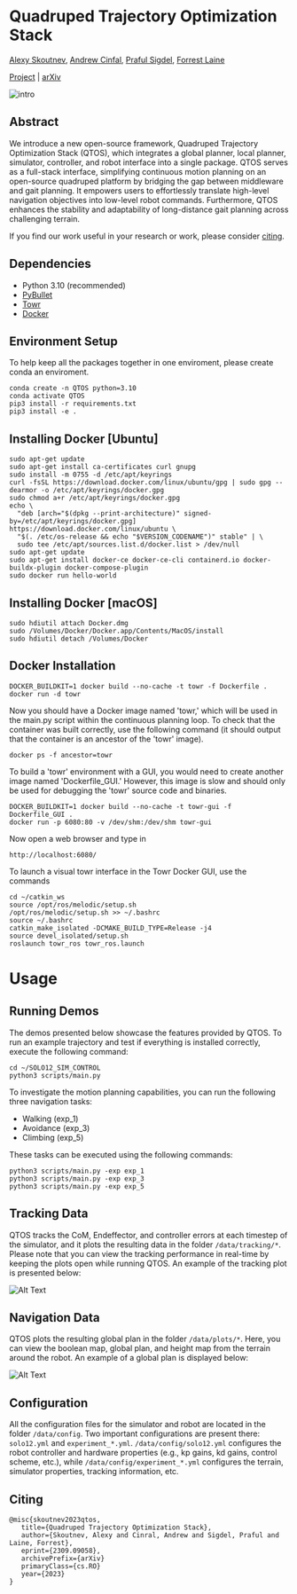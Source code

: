 # Quadruped Trajectory Optimization Stack
[Alexy Skoutnev](https://alexyskoutnev.github.io/), [Andrew Cinfal](https://github.com/cinaral), [Praful Sigdel](https://praful22.github.io/), [Forrest Laine](https://github.com/forrestlaine)

[Project](https://alexyskoutnev.github.io/Quadruped-Trajectory-Optimization-Stack/) | [arXiv](https://arxiv.org/abs/2309.09058)

![intro](/test/data/plots/QTOS_SYSTEM.png)



## Abstract

We introduce a new open-source framework, Quadruped Trajectory Optimization Stack (QTOS), which integrates a global planner, local planner, simulator, controller, and robot interface into a single package. QTOS serves as a full-stack interface, simplifying continuous motion planning on an open-source quadruped platform by bridging the gap between middleware and gait planning. It empowers users to effortlessly translate high-level navigation objectives into low-level robot commands. Furthermore, QTOS enhances the stability and adaptability of long-distance gait planning across challenging terrain.

If you find our work useful in your research or work, please consider [citing](#citing).

## Dependencies

- Python 3.10 (recommended)
- [PyBullet](https://github.com/bulletphysics/bullet3/)
- [Towr](https://github.com/ethz-adrl/towr)
- [Docker](https://www.docker.com/)

## Environment Setup
To help keep all the packages together in one enviroment, please create conda an enviroment.

```console
conda create -n QTOS python=3.10
conda activate QTOS
pip3 install -r requirements.txt
pip3 install -e .
```
## Installing Docker [Ubuntu]
```console
sudo apt-get update
sudo apt-get install ca-certificates curl gnupg
sudo install -m 0755 -d /etc/apt/keyrings
curl -fsSL https://download.docker.com/linux/ubuntu/gpg | sudo gpg --dearmor -o /etc/apt/keyrings/docker.gpg
sudo chmod a+r /etc/apt/keyrings/docker.gpg
echo \
  "deb [arch="$(dpkg --print-architecture)" signed-by=/etc/apt/keyrings/docker.gpg] https://download.docker.com/linux/ubuntu \
  "$(. /etc/os-release && echo "$VERSION_CODENAME")" stable" | \
  sudo tee /etc/apt/sources.list.d/docker.list > /dev/null
sudo apt-get update
sudo apt-get install docker-ce docker-ce-cli containerd.io docker-buildx-plugin docker-compose-plugin
sudo docker run hello-world
```
## Installing Docker [macOS]
```console
sudo hdiutil attach Docker.dmg
sudo /Volumes/Docker/Docker.app/Contents/MacOS/install
sudo hdiutil detach /Volumes/Docker
```

## Docker Installation
```console
DOCKER_BUILDKIT=1 docker build --no-cache -t towr -f Dockerfile .
docker run -d towr
```
Now you should have a Docker image named 'towr,' which will be used in the main.py script within the continuous planning loop. To check that the container was built correctly, use the following command (it should output that the container is an ancestor of the 'towr' image).
```console
docker ps -f ancestor=towr
```
To build a 'towr' environment with a GUI, you would need to create another image named 'Dockerfile_GUI.' However, this image is slow and should only be used for debugging the 'towr' source code and binaries.
```console
DOCKER_BUILDKIT=1 docker build --no-cache -t towr-gui -f Dockerfile_GUI .
docker run -p 6080:80 -v /dev/shm:/dev/shm towr-gui
```
Now open a web browser and type in
```
http://localhost:6080/
```
To launch a visual towr interface in the Towr Docker GUI, use the commands
```console
cd ~/catkin_ws
source /opt/ros/melodic/setup.sh
/opt/ros/melodic/setup.sh >> ~/.bashrc
source ~/.bashrc
catkin_make_isolated -DCMAKE_BUILD_TYPE=Release -j4
source devel_isolated/setup.sh
roslaunch towr_ros towr_ros.launch
```

# Usage

## Running Demos
The demos presented below showcase the features provided by QTOS. To run an example trajectory and test if everything is installed correctly, execute the following command:
```console
cd ~/SOLO12_SIM_CONTROL
python3 scripts/main.py
```
To investigate the motion planning capabilities, you can run the following three navigation tasks:
- Walking (exp_1)
- Avoidance (exp_3)
- Climbing (exp_5)

These tasks can be executed using the following commands:
```console
python3 scripts/main.py -exp exp_1
python3 scripts/main.py -exp exp_3
python3 scripts/main.py -exp exp_5
```

## Tracking Data
QTOS tracks the CoM, Endeffector, and controller errors at each timestep of the simulator, and it plots the resulting data in the folder `/data/tracking/*`. Please note that you can view the tracking performance in real-time by keeping the plots open while running QTOS. An example of the tracking plot is presented below:

![Alt Text](./test/data/tracking/CoM_track.png)

## Navigation Data
QTOS plots the resulting global plan in the folder `/data/plots/*`. Here, you can view the boolean map, global plan, and height map from the terrain around the robot. An example of a global plan is displayed below:

![Alt Text](./test/data/plots/global_plan.png)

## Configuration
All the configuration files for the simulator and robot are located in the folder `/data/config`. Two important configurations are present there: `solo12.yml` and `experiment_*.yml`. `/data/config/solo12.yml` configures the robot controller and hardware properties (e.g., kp gains, kd gains, control scheme, etc.), while `/data/config/experiment_*.yml` configures the terrain, simulator properties, tracking information, etc.


## Citing
```
@misc{skoutnev2023qtos,
   title={Quadruped Trajectory Optimization Stack},
   author={Skoutnev, Alexy and Cinral, Andrew and Sigdel, Praful and Laine, Forrest},
   eprint={2309.09058},
   archivePrefix={arXiv}
   primaryClass={cs.RO}
   year={2023}
}
```
